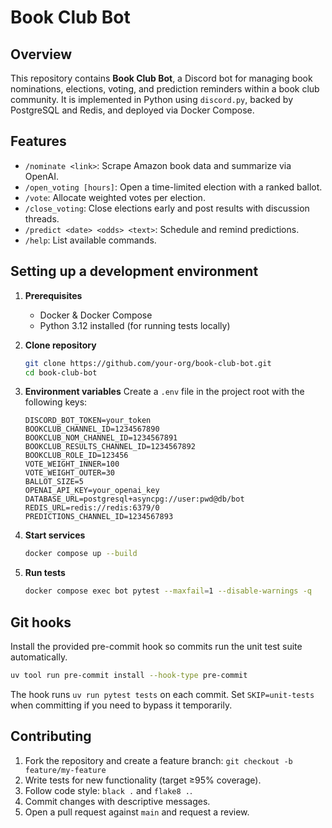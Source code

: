 # Book Club Bot

## Overview

This repository contains **Book Club Bot**, a Discord bot for managing book nominations, elections, voting, and prediction reminders within a book club community. It is implemented in Python using `discord.py`, backed by PostgreSQL and Redis, and deployed via Docker Compose.

## Features

* `/nominate <link>`: Scrape Amazon book data and summarize via OpenAI.
* `/open_voting [hours]`: Open a time-limited election with a ranked ballot.
* `/vote`: Allocate weighted votes per election.
* `/close_voting`: Close elections early and post results with discussion threads.
* `/predict <date> <odds> <text>`: Schedule and remind predictions.
* `/help`: List available commands.

## Setting up a development environment

1. **Prerequisites**

   * Docker & Docker Compose
   * Python 3.12 installed (for running tests locally)
2. **Clone repository**

   ```bash
   git clone https://github.com/your-org/book-club-bot.git
   cd book-club-bot
   ```
3. **Environment variables**
   Create a `.env` file in the project root with the following keys:

   ```dotenv
   DISCORD_BOT_TOKEN=your_token
   BOOKCLUB_CHANNEL_ID=1234567890
   BOOKCLUB_NOM_CHANNEL_ID=1234567891
   BOOKCLUB_RESULTS_CHANNEL_ID=1234567892
   BOOKCLUB_ROLE_ID=123456
   VOTE_WEIGHT_INNER=100
   VOTE_WEIGHT_OUTER=30
   BALLOT_SIZE=5
   OPENAI_API_KEY=your_openai_key
   DATABASE_URL=postgresql+asyncpg://user:pwd@db/bot
   REDIS_URL=redis://redis:6379/0
   PREDICTIONS_CHANNEL_ID=1234567893
   ```
4. **Start services**

   ```bash
   docker compose up --build
   ```
5. **Run tests**

   ```bash
   docker compose exec bot pytest --maxfail=1 --disable-warnings -q
   ```

## Git hooks

Install the provided pre-commit hook so commits run the unit test suite automatically.

```bash
uv tool run pre-commit install --hook-type pre-commit
```

The hook runs `uv run pytest tests` on each commit. Set `SKIP=unit-tests` when committing if you need to bypass it temporarily.

## Contributing

1. Fork the repository and create a feature branch: `git checkout -b feature/my-feature`
2. Write tests for new functionality (target ≥95% coverage).
3. Follow code style: `black .` and `flake8 .`.
4. Commit changes with descriptive messages.
5. Open a pull request against `main` and request a review.

